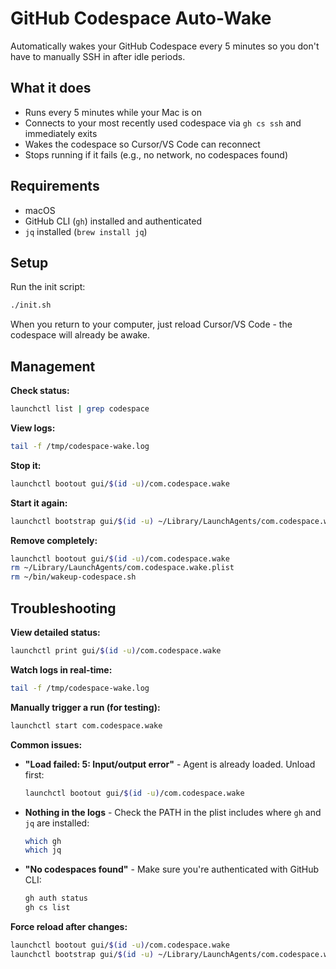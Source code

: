 # GitHub Codespace Auto-Wake

Automatically wakes your GitHub Codespace every 5 minutes so you don't have to manually SSH in after idle periods.

## What it does

- Runs every 5 minutes while your Mac is on
- Connects to your most recently used codespace via `gh cs ssh` and immediately exits
- Wakes the codespace so Cursor/VS Code can reconnect
- Stops running if it fails (e.g., no network, no codespaces found)

## Requirements

- macOS
- GitHub CLI (`gh`) installed and authenticated
- `jq` installed (`brew install jq`)

## Setup

Run the init script:
```bash
./init.sh
```

When you return to your computer, just reload Cursor/VS Code - the codespace will already be awake.

## Management

**Check status:**
```bash
launchctl list | grep codespace
```

**View logs:**
```bash
tail -f /tmp/codespace-wake.log
```

**Stop it:**
```bash
launchctl bootout gui/$(id -u)/com.codespace.wake
```

**Start it again:**
```bash
launchctl bootstrap gui/$(id -u) ~/Library/LaunchAgents/com.codespace.wake.plist
```

**Remove completely:**
```bash
launchctl bootout gui/$(id -u)/com.codespace.wake
rm ~/Library/LaunchAgents/com.codespace.wake.plist
rm ~/bin/wakeup-codespace.sh
```

## Troubleshooting

**View detailed status:**
```bash
launchctl print gui/$(id -u)/com.codespace.wake
```

**Watch logs in real-time:**
```bash
tail -f /tmp/codespace-wake.log
```

**Manually trigger a run (for testing):**
```bash
launchctl start com.codespace.wake
```

**Common issues:**

- **"Load failed: 5: Input/output error"** - Agent is already loaded. Unload first:
  ```bash
  launchctl bootout gui/$(id -u)/com.codespace.wake
  ```

- **Nothing in the logs** - Check the PATH in the plist includes where `gh` and `jq` are installed:
  ```bash
  which gh
  which jq
  ```

- **"No codespaces found"** - Make sure you're authenticated with GitHub CLI:
  ```bash
  gh auth status
  gh cs list
  ```

**Force reload after changes:**
```bash
launchctl bootout gui/$(id -u)/com.codespace.wake
launchctl bootstrap gui/$(id -u) ~/Library/LaunchAgents/com.codespace.wake.plist
```
